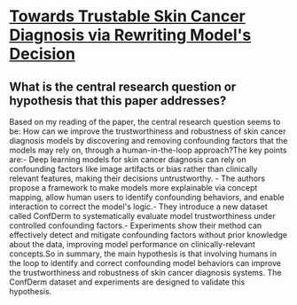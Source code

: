 # [Towards Trustable Skin Cancer Diagnosis via Rewriting Model's Decision](https://arxiv.org/abs/2303.00885)

## What is the central research question or hypothesis that this paper addresses?

Based on my reading of the paper, the central research question seems to be: How can we improve the trustworthiness and robustness of skin cancer diagnosis models by discovering and removing confounding factors that the models may rely on, through a human-in-the-loop approach?The key points are:- Deep learning models for skin cancer diagnosis can rely on confounding factors like image artifacts or bias rather than clinically relevant features, making their decisions untrustworthy. - The authors propose a framework to make models more explainable via concept mapping, allow human users to identify confounding behaviors, and enable interaction to correct the model's logic.- They introduce a new dataset called ConfDerm to systematically evaluate model trustworthiness under controlled confounding factors.- Experiments show their method can effectively detect and mitigate confounding factors without prior knowledge about the data, improving model performance on clinically-relevant concepts.So in summary, the main hypothesis is that involving humans in the loop to identify and correct confounding model behaviors can improve the trustworthiness and robustness of skin cancer diagnosis systems. The ConfDerm dataset and experiments are designed to validate this hypothesis.
